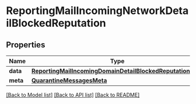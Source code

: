 # ReportingMailIncomingNetworkDetailBlockedReputation

## Properties
Name | Type | Description | Notes
------------ | ------------- | ------------- | -------------
**data** | [**ReportingMailIncomingDomainDetailBlockedReputationData**](ReportingMailIncomingDomainDetailBlockedReputationData.md) |  | [optional] 
**meta** | [**QuarantineMessagesMeta**](QuarantineMessagesMeta.md) |  | [optional] 

[[Back to Model list]](../README.md#documentation-for-models) [[Back to API list]](../README.md#documentation-for-api-endpoints) [[Back to README]](../README.md)

